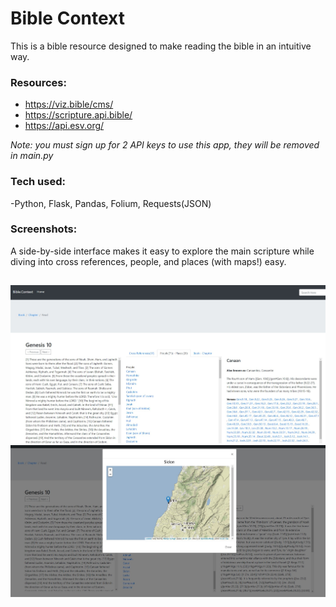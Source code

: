 # Bible Context 

This is a bible resource designed to make reading the bible in an intuitive way.

### Resources:
 - https://viz.bible/cms/
 - https://scripture.api.bible/  
 - https://api.esv.org/

*Note: you must sign up for 2 API keys to use this app, they will be removed in main.py*

### Tech used:
  -Python, Flask, Pandas, Folium, Requests(JSON)
  
### Screenshots: 
A side-by-side interface makes it easy to explore the main scripture while diving into cross references, people, and places (with maps!) easy.
##
![alt_text](/images/1.jpg)
![alt_text](/images/2.jpg)
 
